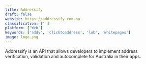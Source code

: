 ```yaml
---
title: Addressify
draft: false 
website: https://addressify.com.au
classification: ['']
platform: ['Web']
keywords: ['addy', 'clicktoaddress', 'lob', 'whitepages']
image: logo.png
---
```

Addressify is an API that allows developers to implement address verification, validation and autocomplete for Australia in their apps.